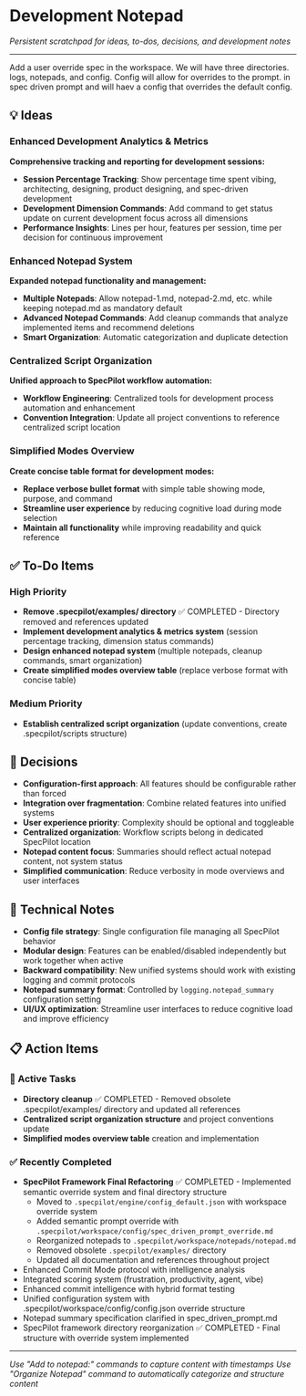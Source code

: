 # Development Notepad

_Persistent scratchpad for ideas, to-dos, decisions, and development notes_

---

Add a user override spec in the workspace. We will have three directories. logs, notepads, and config. Config will allow for overrides to the prompt. in spec driven prompt and will haev a config that overrides the default config.

## 💡 Ideas

### Enhanced Development Analytics & Metrics

**Comprehensive tracking and reporting for development sessions:**

- **Session Percentage Tracking**: Show percentage time spent vibing, architecting, designing, product designing, and spec-driven development
- **Development Dimension Commands**: Add command to get status update on current development focus across all dimensions
- **Performance Insights**: Lines per hour, features per session, time per decision for continuous improvement

### Enhanced Notepad System

**Expanded notepad functionality and management:**

- **Multiple Notepads**: Allow notepad-1.md, notepad-2.md, etc. while keeping notepad.md as mandatory default
- **Advanced Notepad Commands**: Add cleanup commands that analyze implemented items and recommend deletions
- **Smart Organization**: Automatic categorization and duplicate detection

### Centralized Script Organization

**Unified approach to SpecPilot workflow automation:**

- **Workflow Engineering**: Centralized tools for development process automation and enhancement
- **Convention Integration**: Update all project conventions to reference centralized script location

### Simplified Modes Overview

**Create concise table format for development modes:**

- **Replace verbose bullet format** with simple table showing mode, purpose, and command
- **Streamline user experience** by reducing cognitive load during mode selection
- **Maintain all functionality** while improving readability and quick reference

## ✅ To-Do Items

### High Priority

- **Remove .specpilot/examples/ directory** ✅ COMPLETED - Directory removed and references updated
- **Implement development analytics & metrics system** (session percentage tracking, dimension status commands)
- **Design enhanced notepad system** (multiple notepads, cleanup commands, smart organization)
- **Create simplified modes overview table** (replace verbose format with concise table)

### Medium Priority

- **Establish centralized script organization** (update conventions, create .specpilot/scripts structure)

## 🎯 Decisions

- **Configuration-first approach**: All features should be configurable rather than forced
- **Integration over fragmentation**: Combine related features into unified systems
- **User experience priority**: Complexity should be optional and toggleable
- **Centralized organization**: Workflow scripts belong in dedicated SpecPilot location
- **Notepad content focus**: Summaries should reflect actual notepad content, not system status
- **Simplified communication**: Reduce verbosity in mode overviews and user interfaces

## 🔧 Technical Notes

- **Config file strategy**: Single configuration file managing all SpecPilot behavior
- **Modular design**: Features can be enabled/disabled independently but work together when active
- **Backward compatibility**: New unified systems should work with existing logging and commit protocols
- **Notepad summary format**: Controlled by `logging.notepad_summary` configuration setting
- **UI/UX optimization**: Streamline user interfaces to reduce cognitive load and improve efficiency

## 📋 Action Items

### 🔄 Active Tasks

- **Directory cleanup** ✅ COMPLETED - Removed obsolete .specpilot/examples/ directory and updated all references
- **Centralized script organization structure** and project conventions update
- **Simplified modes overview table** creation and implementation

### ✅ Recently Completed

- **SpecPilot Framework Final Refactoring** ✅ COMPLETED - Implemented semantic override system and final directory structure
  - Moved to `.specpilot/engine/config_default.json` with workspace override system
  - Added semantic prompt override with `.specpilot/workspace/config/spec_driven_prompt_override.md`
  - Reorganized notepads to `.specpilot/workspace/notepads/notepad.md`
  - Removed obsolete `.specpilot/examples/` directory
  - Updated all documentation and references throughout project
- Enhanced Commit Mode protocol with intelligence analysis
- Integrated scoring system (frustration, productivity, agent, vibe)
- Enhanced commit intelligence with hybrid format testing
- Unified configuration system with .specpilot/workspace/config/config.json override structure
- Notepad summary specification clarified in spec_driven_prompt.md
- SpecPilot framework directory reorganization ✅ COMPLETED - Final structure with override system implemented

---

_Use "Add to notepad:" commands to capture content with timestamps_
_Use "Organize Notepad" command to automatically categorize and structure content_
